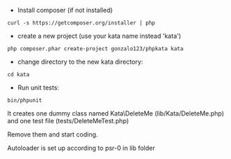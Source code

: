 * Install composer (if not installed)

```
curl -s https://getcomposer.org/installer | php
```

* create a new project (use your kata name instead 'kata')

```
php composer.phar create-project gonzalo123/phpkata kata
```

* change directory to the new kata directory:

```
cd kata
```

* Run unit tests:

```
bin/phpunit
```

It creates one dummy class named Kata\DeleteMe (lib/Kata/DeleteMe.php)
and one test file (tests/DeleteMeTest.php)

Remove them and start coding.

Autoloader is set up according to psr-0 in lib folder

